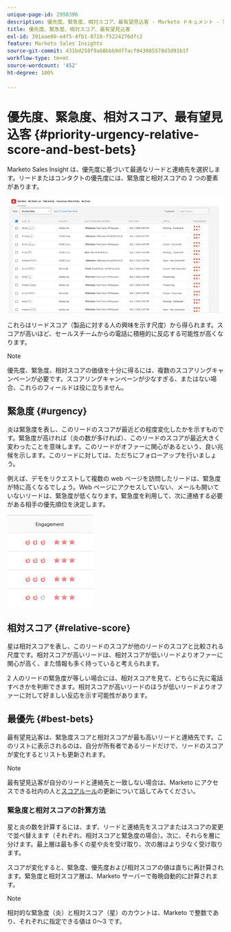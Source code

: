 ```yaml
---
unique-page-id: 2950396
description: 優先度、緊急度、相対スコア、最有望見込客 - Marketo ドキュメント - 製品ドキュメント
title: 優先度、緊急度、相対スコア、最有望見込客
exl-id: 391aae00-e4f5-4fb1-8728-f5224276dfc2
feature: Marketo Sales Insights
source-git-commit: 431bd258f9a68bbb9df7acf043085578d3d91b1f
workflow-type: tm+mt
source-wordcount: '452'
ht-degree: 100%

---
```


# 優先度、緊急度、相対スコア、最有望見込客 {#priority-urgency-relative-score-and-best-bets}

Marketo Sales Insight は、優先度に基づいて最適なリードと連絡先を選択します。リードまたはコンタクトの優先度には、緊急度と相対スコアの 2 つの要素があります。

![](assets/priority-urgency-relative-score-and-best-bets-1.png)

これらはリードスコア（製品に対する人の興味を示す尺度）から得られます。スコアが高いほど、セールスチームからの電話に積極的に反応する可能性が高くなります。

>[!NOTE]
>
>優先度、緊急度、相対スコアの価値を十分に得るには、複数のスコアリングキャンペーンが必要です。スコアリングキャンペーンが少なすぎる、またはない場合、これらのフィールドは役に立ちません。

## 緊急度 {#urgency}

炎は緊急度を表し、このリードのスコアが最近どの程度変化したかを示すものです。緊急度が高ければ（炎の数が多ければ）、このリードのスコアが最近大きく変わったことを意味します。このリードがオファーに関心があるという、良い兆候を示します。このリードに対しては、ただちにフォローアップを行いましょう。

例えば、デモをリクエストして複数の web ページを訪問したリードは、緊急度が特に高くなるでしょう。Web ページにアクセスしていない、メールも開いていないリードは、緊急度が低くなります。緊急度を利用して、次に連絡する必要がある相手の優先順位を決定します。

![](assets/priority-urgency-relative-score-and-best-bets-2.png)

## 相対スコア {#relative-score}

星は相対スコアを表し、このリードのスコアが他のリードのスコアと比較される尺度です。相対スコアが高いリードは、相対スコアが低いリードよりオファーに関心が高く、また情報も多く持っていると考えられます。

2 人のリードの緊急度が等しい場合には、相対スコアを見て、どちらに先に電話すべきかを判断できます。相対スコアが高いリードのほうが低いリードよりオファーに対して好ましい反応を示す可能性があります。

## 最優先 {#best-bets}

最有望見込客は、緊急度スコアと相対スコアが最も高いリードと連絡先です。このリストに表示されるのは、自分が所有者であるリードだけで、リードのスコアが変化するとリストも更新されます。

>[!NOTE]
>
>最有望見込客が自分のリードと連絡先と一致しない場合は、Marketo にアクセスできる社内の人と[スコアルール](/help/marketo/getting-started/quick-wins/simple-scoring.md)の更新について話してみてください。

### 緊急度と相対スコアの計算方法

星と炎の数を計算するには、まず、リードと連絡先をスコアまたはスコアの変更で並べ替えます（それぞれ、相対スコアと緊急度の場合）。次に、それらを層に分けます。最上層は最も多くの星や炎を受け取り、次の層はより少なく受け取ります。

スコアが変化すると、緊急度、優先度および相対スコアの値は直ちに再計算されます。緊急度と相対スコア層は、Marketo サーバーで毎晩自動的に計算されます。

>[!NOTE]
>
>相対的な緊急度（炎）と相対スコア（星）のカウントは、Marketo で整数であり、それぞれに指定できる値は 0～3 です。
